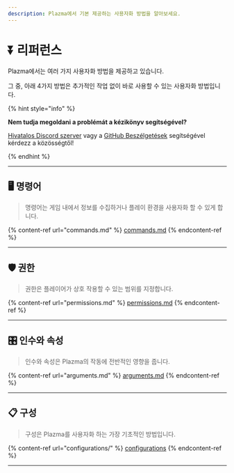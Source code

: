 ```yaml
---
description: Plazma에서 기본 제공하는 사용자화 방법을 알아보세요.
---
```


# ⏬ 리퍼런스

Plazma에서는 여러 가지 사용자화 방법을 제공하고 있습니다.

그 중, 아래 4가지 방법은 추가적인 작업 없이 바로 사용할 수 있는 사용자화 방법입니다.

{% hint style="info" %}

**Nem tudja megoldani a problémát a kézikönyv segítségével?**

[Hivatalos Discord szerver](https://discord.gg/MmfC52K8A8) vagy a [GitHub Beszélgetések](https://github.com/PlazmaMC/PlazmaBukkit/discussions) segítségével kérdezz a közösségtől!

{% endhint %}

***

## 🖥️ 명령어 <a href="#id-1" id="id-1"></a>

> 명령어는 게임 내에서 정보를 수집하거나 플레이 환경을 사용자화 할 수 있게 합니다.

{% content-ref url="commands.md" %}
[commands.md](commands.md)
{% endcontent-ref %}

***

## 🛡️ 권한 <a href="#id-2" id="id-2"></a>

> 권한은 플레이어가 상호 작용할 수 있는 범위를 지정합니다.

{% content-ref url="permissions.md" %}
[permissions.md](permissions.md)
{% endcontent-ref %}

***

## 🎛️ 인수와 속성 <a href="#id-3" id="id-3"></a>

> 인수와 속성은 Plazma의 작동에 전반적인 영향을 줍니다.

{% content-ref url="arguments.md" %}
[arguments.md](arguments.md)
{% endcontent-ref %}

***

## 📋 구성 <a href="#id-4" id="id-4"></a>

> 구성은 Plazma를 사용자화 하는 가장 기초적인 방법입니다.

{% content-ref url="configurations/" %}
[configurations](configurations/)
{% endcontent-ref %}

***
